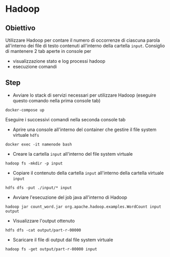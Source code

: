 # Hadoop

## Obiettivo

Utilizzare Hadoop per contare il numero di occorrenze di ciascuna parola all'interno dei file di testo contenuti all'interno della cartella `input`.
Consiglio di mantenere 2 tab aperte in console per

- visualizzazione stato e log processi hadoop
- esecuzione comandi

## Step

- Avviare lo stack di servizi necessari per utilizzare Hadoop (eseguire questo comando nella prima console tab)

`docker-compose up`

Eseguire i successivi comandi nella seconda console tab

- Aprire una console all'interno del container che gestire il file system virtuale `hdfs`

`docker exec -it namenode bash`

- Creare la cartella `input` all'interno del file system virtuale

`hadoop fs -mkdir -p input`

- Copiare il contenuto della cartella `input` all'interno della cartella virtuale `input`

`hdfs dfs -put ./input/* input`

- Avviare l'esecuzione del job java all'interno di Hadoop

`hadoop jar count_word.jar org.apache.hadoop.examples.WordCount input output`

- Visualizzare l'output ottenuto

`hdfs dfs -cat output/part-r-00000`

- Scaricare il file di output dal file system virtuale

`hadoop fs -get output/part-r-00000 input`
